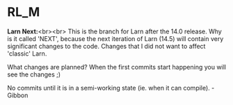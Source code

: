# RL_M

<b>Larn Next:</b><br\><br\>
This is the branch for Larn after the 14.0 release.  Why is it called 'NEXT', because the next iteration of Larn (14.5) will contain very significant changes to the code.  Changes that I did not want to affect 'classic' Larn.

What changes are planned?
When the first commits start happening you will see the changes ;)

No commits until it is in a semi-working state (ie. when it can compile).
-Gibbon
